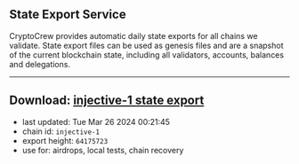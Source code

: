 ## State Export Service
CryptoCrew provides automatic daily state exports for all chains we validate. State export files can be used as genesis files and are a snapshot of the current blockchain state, including all validators, accounts, balances and delegations.

---
**Download: [injective-1 state export](https://dl-eu2.ccvalidators.com/SERVICE/injective/injective-1_export_64175723.json)**
---

- last updated: Tue Mar 26 2024 00:21:45
- chain id: `injective-1`
- export height: `64175723`
- use for: airdrops, local tests, chain recovery
